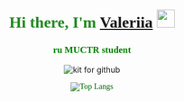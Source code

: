 <h1 style="font-family: Unicode; color: #228B22; text-align: center;">Hi there, I'm <a href="https://t.me/vlrriiii" target="_blank">Valeriia</a> 
<img src="https://github.com/blackcater/blackcater/raw/main/images/Hi.gif" height="32"/></h1>
<h3 style="font-family: Unicode; color: #008000; text-align: center;">ru MUCTR student</h3>


<center><img src="https://i.pinimg.com/564x/96/f2/bf/96f2bfd4b2dda297d5351e29b4e60e85.jpg" alt="kit for github"></center>
<p style="font-family: Unicode; color: #006400; text-align: center;>Have a nice day, котик!</p>

<!---Для компактной версии-->
[![Top Langs](https://github-readme-stats.vercel.app/api/top-langs/?username=meta6a6y&layout=compact)](https://github.com/anuraghazra/github-readme-stats)
